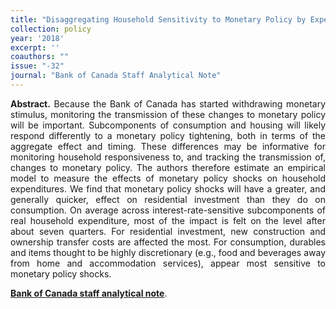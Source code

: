 ```yaml
---
title: "Disaggregating Household Sensitivity to Monetary Policy by Expenditure Category. [SAN](https://www.bankofcanada.ca/2018/10/staff-analytical-note-2018-32/)"
collection: policy
year: '2018' 
excerpt: ''
coauthors: ""
issue: "-32"
journal: "Bank of Canada Staff Analytical Note"
---
```

<p align="justify"> <b>Abstract.</b> Because the Bank of Canada has started withdrawing monetary stimulus, monitoring the transmission of these changes to monetary policy will be important. Subcomponents of consumption and housing will likely respond differently to a monetary policy tightening, both in terms of the aggregate effect and timing. These differences may be informative for monitoring household responsiveness to, and tracking the transmission of, changes to monetary policy. The authors therefore estimate an empirical model to measure the effects of monetary policy shocks on household expenditures. We find that monetary policy shocks will have a greater, and generally quicker, effect on residential investment than they do on consumption. On average across interest-rate-sensitive subcomponents of real household expenditure, most of the impact is felt on the level after about seven quarters. For residential investment, new construction and ownership transfer costs are affected the most. For consumption, durables and items thought to be highly discretionary (e.g., food and beverages away from home and accommodation services), appear most sensitive to monetary policy shocks.
</p>

[**Bank of Canada staff analytical note**](https://www.bankofcanada.ca/2018/10/staff-analytical-note-2018-32/).



